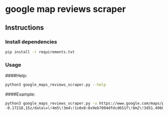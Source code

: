 # google map reviews scraper


## Instructions
### Install dependencies
```bash
pip install -r requirements.txt
```

### Usage
####Help:
```bash
python3 google_maps_reviews_scraper.py --help
```

####Example:
```bash
python3 google_maps_reviews_scraper.py -u https://www.google.com/maps/place/Victoria+and+Albert+Museum/@51.4966392,
-0.17218,15z/data\=\!4m5\!3m4\!1s0x0:0x9eb7094dfdcd651f\!8m2\!3d51.4966392\!4d-0.17218 -n 100 -o "reviews_sample1" -v "headless = False"
```